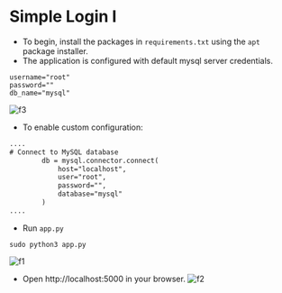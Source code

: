 # Simple Login I
- To begin, install the packages in `requirements.txt` using the `apt` package installer.
- The application is configured with default mysql server credentials.
```
username="root"
password=""
db_name="mysql"
```
![f3](https://user-images.githubusercontent.com/70995581/233795669-2e6a843c-bc54-4e5f-b3ce-ceccca25ae0e.png)
- To enable custom configuration:
```html
....
# Connect to MySQL database
        db = mysql.connector.connect(
            host="localhost",
            user="root",
            password="",
            database="mysql"
        )
....
```

- Run `app.py`
```python3
sudo python3 app.py
```
![f1](https://user-images.githubusercontent.com/70995581/233795277-3c16f901-c52c-465d-9e45-ccc2ead5adbb.png)
- Open http://localhost:5000 in your browser.
![f2](https://user-images.githubusercontent.com/70995581/233795279-9e98f115-d594-417d-8c10-e26c2487901c.png)
